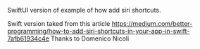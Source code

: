 SwiftUI version of example of how add siri shortcuts. 

Swift version taked from this article
https://medium.com/better-programming/how-to-add-siri-shortcuts-in-your-app-in-swift-7afb61934c4e
Thanks to Domenico Nicoli


